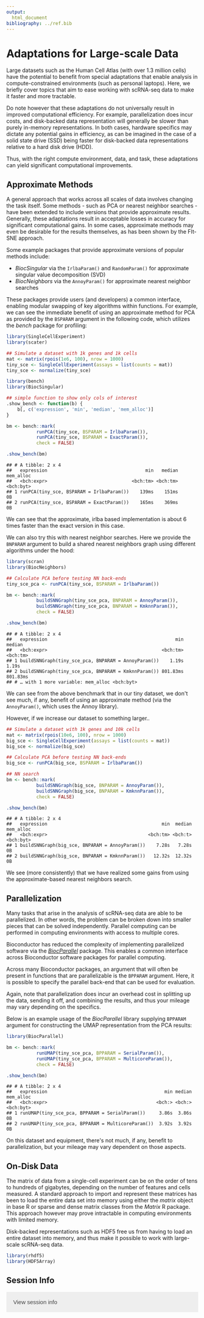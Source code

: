 ```yaml
---
output:
  html_document
bibliography: ../ref.bib
---
```


# Adaptations for Large-scale Data

<script>
document.addEventListener("click", function (event) {
    if (event.target.classList.contains("aaron-collapse")) {
        event.target.classList.toggle("active");
        var content = event.target.nextElementSibling;
        if (content.style.display === "block") {
          content.style.display = "none";
        } else {
          content.style.display = "block";
        }
    }
})
</script>

<style>
.aaron-collapse {
  background-color: #eee;
  color: #444;
  cursor: pointer;
  padding: 18px;
  width: 100%;
  border: none;
  text-align: left;
  outline: none;
  font-size: 15px;
}

.aaron-content {
  padding: 0 18px;
  display: none;
  overflow: hidden;
  background-color: #f1f1f1;
}
</style>

Large datasets such as the Human Cell Atlas (with over 1.3 million cells) have the potential to benefit from special adaptations that enable analysis in compute-constrained environments (such as personal laptops). Here, we briefly cover topics that aim to ease working with scRNA-seq data to make it faster and more tractable.

Do note however that these adaptations do not universally result in improved computational efficiency. For example, parallelization does incur costs, and disk-backed data representation will generally be slower than purely in-memory representations. In both cases, hardware specifics may dictate any potential gains in efficiency, as can be imagined in the case of a solid state drive (SSD) being faster for disk-backed data representations relative to a hard disk drive (HDD).

Thus, with the right compute environment, data, and task, these adaptations can yield significant computational improvements.


## Approximate Methods

A general approach that works across all scales of data involves changing the task itself. Some methods - such as PCA or nearest neighbor searches - have been extended to include versions that provide approximate results. Generally, these adaptations result in acceptable losses in accuracy for significant computational gains. In some cases, approximate methods may even be desirable for the results themselves, as has been shown by the FIt-SNE approach.

Some example packages that provide approximate versions of popular methods include:

* *BiocSingular* via the `IrlbaParam()` and `RandomParam()` for approximate singular value decomposition (SVD)
* *BiocNeighbors* via the `AnnoyParam()` for approximate nearest neighbor searches

These packages provide users (and developers) a common interface, enabling modular swapping of key algorithms within functions. For example, we can see the immediate benefit of using an approximate method for PCA as provided by the `BSPARAM` argument in the following code, which utilizes the *bench* package for profiling:


```r
library(SingleCellExperiment)
library(scater)

## Simulate a dataset with 1k genes and 1k cells
mat <- matrix(rpois(1e6, 100), nrow = 1000)
tiny_sce <- SingleCellExperiment(assays = list(counts = mat))
tiny_sce <- normalize(tiny_sce)
```


```r
library(bench)
library(BiocSingular)

## simple function to show only cols of interest
.show_bench <- function(b) {
    b[, c('expression', 'min', 'median', 'mem_alloc')]
}

bm <- bench::mark(
           runPCA(tiny_sce, BSPARAM = IrlbaParam()),
           runPCA(tiny_sce, BSPARAM = ExactParam()), 
           check = FALSE)

.show_bench(bm)
```

```
## # A tibble: 2 x 4
##   expression                                    min   median mem_alloc
##   <bch:expr>                               <bch:tm> <bch:tm> <bch:byt>
## 1 runPCA(tiny_sce, BSPARAM = IrlbaParam())    139ms    151ms        0B
## 2 runPCA(tiny_sce, BSPARAM = ExactParam())    165ms    369ms        0B
```

We can see that the approximate, irlba based implementation is about 6 times faster than the exact version in this case.

We can also try this with nearest neighbor searches. Here we provide the `BNPARAM` argument to build a shared nearest neighbors graph using different algorithms under the hood:


```r
library(scran)
library(BiocNeighbors)

## Calculate PCA before testing NN back-ends
tiny_sce_pca <- runPCA(tiny_sce, BSPARAM = IrlbaParam())

bm <- bench::mark(
           buildSNNGraph(tiny_sce_pca, BNPARAM = AnnoyParam()),
           buildSNNGraph(tiny_sce_pca, BNPARAM = KmknnParam()),
           check = FALSE)

.show_bench(bm)
```

```
## # A tibble: 2 x 4
##   expression                                               min   median
##   <bch:expr>                                          <bch:tm> <bch:tm>
## 1 buildSNNGraph(tiny_sce_pca, BNPARAM = AnnoyParam())    1.19s    1.19s
## 2 buildSNNGraph(tiny_sce_pca, BNPARAM = KmknnParam()) 801.83ms 801.83ms
## # … with 1 more variable: mem_alloc <bch:byt>
```

We can see from the above benchmark that in our tiny dataset, we don't see much, if any, benefit of using an approximate method (via the `AnnoyParam()`, which uses the Annoy library).

However, if we increase our dataset to something larger..


```r
## Simulate a dataset with 1k genes and 10k cells
mat <- matrix(rpois(10e6, 100), nrow = 1000)
big_sce <- SingleCellExperiment(assays = list(counts = mat))
big_sce <- normalize(big_sce)
```


```r
## Calculate PCA before testing NN back-ends
big_sce <- runPCA(big_sce, BSPARAM = IrlbaParam())

## NN search
bm <- bench::mark(
           buildSNNGraph(big_sce, BNPARAM = AnnoyParam()),
           buildSNNGraph(big_sce, BNPARAM = KmknnParam()),
           check = FALSE)

.show_bench(bm)
```

```
## # A tibble: 2 x 4
##   expression                                          min  median mem_alloc
##   <bch:expr>                                     <bch:tm> <bch:t> <bch:byt>
## 1 buildSNNGraph(big_sce, BNPARAM = AnnoyParam())    7.28s   7.28s        0B
## 2 buildSNNGraph(big_sce, BNPARAM = KmknnParam())   12.32s  12.32s        0B
```

We see (more consistently) that we have realized some gains from using the approximate-based nearest neighbors search.


## Parallelization

Many tasks that arise in the analysis of scRNA-seq data are able to be parallelized. In other words, the problem can be broken down into smaller pieces that can be solved independently. Parallel computing can be performed in computing environments with access to multiple cores.

Bioconductor has reduced the complexity of implementing parallelized software via the [*BiocParallel*](https://bioconductor.org/packages/BiocParallel) package. This enables a common interface across Bioconductor software packages for parallel computing.

Across many Bioconductor packages, an argument that will often be present in functions that are parallelizable is the `BPPARAM` argument. Here, it is possible to specify the parallel back-end that can be used for evaluation.

Again, note that parallelization does incur an overhead cost in splitting up the data, sending it off, and combining the results, and thus your mileage may vary depending on the specifics. 

Below is an example usage of the *BiocParallel* library supplying `BPPARAM` argument for constructing the UMAP representation from the PCA results:


```r
library(BiocParallel)

bm <- bench::mark(
           runUMAP(tiny_sce_pca, BPPARAM = SerialParam()),           
           runUMAP(tiny_sce_pca, BPPARAM = MulticoreParam()),
           check = FALSE)

.show_bench(bm)
```

```
## # A tibble: 2 x 4
##   expression                                           min median mem_alloc
##   <bch:expr>                                        <bch:> <bch:> <bch:byt>
## 1 runUMAP(tiny_sce_pca, BPPARAM = SerialParam())     3.86s  3.86s        0B
## 2 runUMAP(tiny_sce_pca, BPPARAM = MulticoreParam())  3.92s  3.92s        0B
```

On this dataset and equipment, there's not much, if any, benefit to parallelization, but your mileage may vary dependent on those aspects.


## On-Disk Data

The matrix of data from a single-cell experiment can be on the order of tens to hundreds of gigabytes, depending on the number of features and cells measured. A standard approach to import and represent these matrices has been to load the entire data set into memory using either the *matrix* object in base R or sparse and dense matrix classes from the *Matrix* R package. This approach however may prove intractable in computing environments with limited memory.

Disk-backed representations such as HDF5 free us from having to load an entire dataset into memory, and thus make it possible to work with large-scale scRNA-seq data.


```r
library(rhdf5)
library(HDF5Array)
```


## Session Info

<button class="aaron-collapse">View session info</button>
<div class="aaron-content">
R version 3.6.0 (2019-04-26)
Platform: x86_64-pc-linux-gnu (64-bit)
Running under: Ubuntu 14.04.6 LTS

Matrix products: default
BLAS/LAPACK: /app/easybuild/software/OpenBLAS/0.2.18-GCC-5.4.0-2.26-LAPACK-3.6.1/lib/libopenblas_prescottp-r0.2.18.so

locale:
 [1] LC_CTYPE=en_US.UTF-8       LC_NUMERIC=C              
 [3] LC_TIME=en_US.UTF-8        LC_COLLATE=en_US.UTF-8    
 [5] LC_MONETARY=en_US.UTF-8    LC_MESSAGES=en_US.UTF-8   
 [7] LC_PAPER=en_US.UTF-8       LC_NAME=C                 
 [9] LC_ADDRESS=C               LC_TELEPHONE=C            
[11] LC_MEASUREMENT=en_US.UTF-8 LC_IDENTIFICATION=C       

attached base packages:
[1] stats4    parallel  stats     graphics  grDevices utils     datasets 
[8] methods   base     

other attached packages:
 [1] HDF5Array_1.13.4            rhdf5_2.29.0               
 [3] BiocNeighbors_1.3.2         scran_1.13.9               
 [5] BiocSingular_1.1.5          bench_1.0.2                
 [7] scater_1.13.9               ggplot2_3.2.0              
 [9] SingleCellExperiment_1.5.3  SummarizedExperiment_1.15.5
[11] DelayedArray_0.11.4         BiocParallel_1.19.0        
[13] matrixStats_0.54.0          Biobase_2.45.0             
[15] GenomicRanges_1.37.14       GenomeInfoDb_1.21.1        
[17] IRanges_2.19.10             S4Vectors_0.23.17          
[19] BiocGenerics_0.31.5         BiocStyle_2.13.2           

loaded via a namespace (and not attached):
 [1] viridis_0.5.1            dynamicTreeCut_1.63-1   
 [3] edgeR_3.27.6             viridisLite_0.3.0       
 [5] DelayedMatrixStats_1.7.1 assertthat_0.2.1        
 [7] statmod_1.4.32           BiocManager_1.30.4      
 [9] dqrng_0.2.1              GenomeInfoDbData_1.2.1  
[11] vipor_0.4.5              yaml_2.2.0              
[13] pillar_1.4.2             lattice_0.20-38         
[15] glue_1.3.1               limma_3.41.6            
[17] digest_0.6.20            XVector_0.25.0          
[19] colorspace_1.4-1         htmltools_0.3.6         
[21] Matrix_1.2-17            pkgconfig_2.0.2         
[23] bookdown_0.12            zlibbioc_1.31.0         
[25] purrr_0.3.2              scales_1.0.0            
[27] tibble_2.1.3             withr_2.1.2             
[29] lazyeval_0.2.2           magrittr_1.5            
[31] crayon_1.3.4             evaluate_0.14           
[33] beeswarm_0.2.3           tools_3.6.0             
[35] stringr_1.4.0            Rhdf5lib_1.7.2          
[37] munsell_0.5.0            locfit_1.5-9.1          
[39] irlba_2.3.3              compiler_3.6.0          
[41] rsvd_1.0.1               rlang_0.4.0             
[43] grid_3.6.0               RCurl_1.95-4.12         
[45] igraph_1.2.4.1           bitops_1.0-6            
[47] rmarkdown_1.14           gtable_0.3.0            
[49] R6_2.4.0                 gridExtra_2.3           
[51] knitr_1.23               dplyr_0.8.3             
[53] stringi_1.4.3            ggbeeswarm_0.6.0        
[55] Rcpp_1.0.1               tidyselect_0.2.5        
[57] xfun_0.8                
</div>

<!-- ## Notes on Data Representation -->


<!-- However, the explosion of data from single-cell assays has led to alternative data representations that are compatible with high-performance C++ code used for computationally intensive tasks in existing Bioconductor packages. This enables memory-efficient data manipulation and operations in R. For example, the *beachmat* Bioconductor package is a C++ interface for accessing single-cell data that is interoperable with sparse, dense and file-backed matrices, such as the HDF5 file format, which allows users to only load a subset of the data into memory at a time. In addition, Bioconductor has developed the infrastructure to read and write HDF5 files from R using the *rhdf5* package, to efficiently work with data in HDF5 files using array-like containers in the *HDF5Array*, *DelayedArray*, and *DelayedMatrixStats* packages. Much of this infrastructure was motivated by previous work done in the context of flow cytometry and whole genome bisulfite sequencing. -->


<!-- At a low-level, the main interface between HDF5 and Bioconductor is implemented in the packages `rhdf5`, which provides read/write functionalities, `Rhdf5lib`, which provides C and C++ HDF5 libraries, and `beachmat`, which provides a consistent C++ class interface for a variety of commonly used matrix types, including sparse and HDF5-backed matrices. These packages are useful for developers that want to develop methods able to interact with HDF5 data sets. -->
